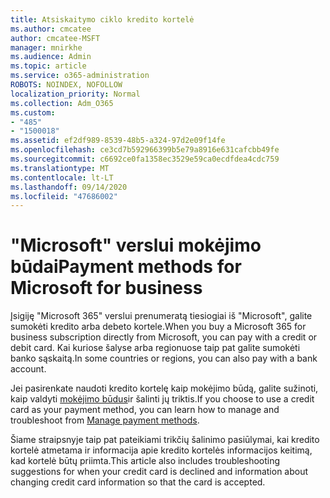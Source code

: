 ```yaml
---
title: Atsiskaitymo ciklo kredito kortelė
ms.author: cmcatee
author: cmcatee-MSFT
manager: mnirkhe
ms.audience: Admin
ms.topic: article
ms.service: o365-administration
ROBOTS: NOINDEX, NOFOLLOW
localization_priority: Normal
ms.collection: Adm_O365
ms.custom:
- "485"
- "1500018"
ms.assetid: ef2df989-8539-48b5-a324-97d2e09f14fe
ms.openlocfilehash: ce3cd7b592966399b5e79a8916e631cafcbb49fe
ms.sourcegitcommit: c6692ce0fa1358ec3529e59ca0ecdfdea4cdc759
ms.translationtype: MT
ms.contentlocale: lt-LT
ms.lasthandoff: 09/14/2020
ms.locfileid: "47686002"
---
```

# <a name="payment-methods-for-microsoft-for-business"></a><span data-ttu-id="16db9-102">"Microsoft" verslui mokėjimo būdai</span><span class="sxs-lookup"><span data-stu-id="16db9-102">Payment methods for Microsoft for business</span></span>

<span data-ttu-id="16db9-103">Įsigiję "Microsoft 365" verslui prenumeratą tiesiogiai iš "Microsoft", galite sumokėti kredito arba debeto kortele.</span><span class="sxs-lookup"><span data-stu-id="16db9-103">When you buy a Microsoft 365 for business subscription directly from Microsoft, you can pay with a credit or debit card.</span></span> <span data-ttu-id="16db9-104">Kai kuriose šalyse arba regionuose taip pat galite sumokėti banko sąskaitą.</span><span class="sxs-lookup"><span data-stu-id="16db9-104">In some countries or regions, you can also pay with a bank account.</span></span>
  
<span data-ttu-id="16db9-105">Jei pasirenkate naudoti kredito kortelę kaip mokėjimo būdą, galite sužinoti, kaip valdyti [mokėjimo būdus](https://docs.microsoft.com/microsoft-365/commerce/billing-and-payments/manage-payment-methods)ir šalinti jų triktis.</span><span class="sxs-lookup"><span data-stu-id="16db9-105">If you choose to use a credit card as your payment method, you can learn how to manage and troubleshoot from [Manage payment methods](https://docs.microsoft.com/microsoft-365/commerce/billing-and-payments/manage-payment-methods).</span></span>
  
<span data-ttu-id="16db9-106">Šiame straipsnyje taip pat pateikiami trikčių šalinimo pasiūlymai, kai kredito kortelė atmetama ir informacija apie kredito kortelės informacijos keitimą, kad kortelė būtų priimta.</span><span class="sxs-lookup"><span data-stu-id="16db9-106">This article also includes troubleshooting suggestions for when your credit card is declined and information about changing credit card information so that the card is accepted.</span></span>